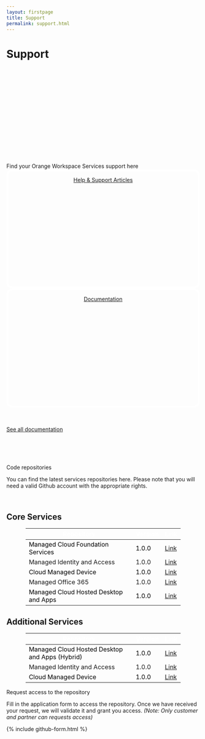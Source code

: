 ```yaml
---
layout: firstpage
title: Support
permalink: support.html
---
```


<style type="text/css">
    .bgimg {
        background-image: url('../images/support-bg.jpg');
        background-position: center bottom;
        background-size: cover;
        background-repeat: no-repeat
    }

    .jumbotron-height {
        height: 300px;
    }

    .bg1 {
        text-align: center;
        border-radius: 15px;
        border: 5px solid white;
        background-image: url('../images/support-bgarticles.jpg');
        background-position:center;
        background-size: cover;
        background-repeat: no-repeat;
        line-height: 300px;
        height: 300px;
    }

    .bg2 {
        text-align: center;
        border-radius: 15px;
        border: 5px solid white;
        background-image: url('../images/support-bgdocuments.jpg');
        background-position:center;
        background-size: cover;
        background-repeat: no-repeat;
        line-height: 300px;
        height: 300px;
    }

    .bg1 > p {
        line-height: normal;
        display: inline-block;
        vertical-align: bottom;
    }

    .bg2 > p {
        line-height: normal;
        display: inline-block;
        vertical-align: bottom;
    }

    table {
        width: 80%;
        margin-left:auto; 
        margin-right:auto;
    }

    table > thead > tr > th {
        color: #FFFFFF;
    }

    table > tbody > tr:nth-of-type(odd) {
        color: #000000;
    }

    }
    table > tbody > tr:nth-of-type(even) {
        color: #FFFFFF;
    }


</style>

<div class="jumbotron jumbotron-height bgimg">
    <div class="container">
        <h1>Support</h1>
        <p></p>
        <p></p>
    </div>
</div>

<div class="container">
    <div class="row-nopadding">
        <div class="col-sm-12 text-center">
            <h7>Find your Orange Workspace Services support here</h7>
        </div>
    </div>
</div>

<div class="container">
    <div class="row-nopadding">
        <div class="col-sm-6 bg1">
            <p><a class="btn btn-jumbotron btn-lg" href="{{ "https://docs.orangeworkspaceservices.com" | relative_url }}" target="_blank" role="button">Help & Support Articles</a></p>
        </div>
        <div class="col-sm-6 bg2">
            <p><a class="btn btn-jumbotron btn-lg" href="{{ "https://docs.orangeworkspaceservices.com" | relative_url }}" target="_blank" role="button">Documentation</a></p>
        </div>
    </div>
</div>

<div class="container">
    <div class="row-nopadding">
        <div class="col-sm-12 text-center">
            <br>
            <br>
            <p><a class="btn btn-jumbotron btn-lg" href="{{ "https://docs.orangeworkspaceservices.com" | relative_url }}" target="_blank" role="button">See all documentation</a></p>
            <br>
            <br>
            <br>
            <br>
        </div>
    </div>
</div>

<div class="jumbotron">
    <div class="container text-center">
        <h9>Code repositories</h9>
        <p>You can find the latest services repositories here. Please note that you will need a valid Github account with the appropriate rights.</p>
        <br>
    </div>
    <div class="container text-center">
        <h2>Core Services</h2>
        <table>
          <thead>
            <tr>
              <th>Repository</th>
              <th>Version</th>
              <th>Link</th>
            </tr>
          </thead>
          <tbody>
            <tr>
              <td>Managed Cloud Foundation Services</td>
              <td>1.0.0</td>
              <td><a href="{{ "https://docs.orangeworkspaceservices.com" | relative_url }}" target="_blank" role="button">Link</a></td>
            </tr>
            <tr>
              <td>Managed Identity and Access</td>
              <td>1.0.0</td>
              <td><a href="{{ "https://docs.orangeworkspaceservices.com" | relative_url }}" target="_blank" role="button">Link</a></td>
            </tr>
            <tr>
              <td>Cloud Managed Device</td>
              <td>1.0.0</td>
              <td><a href="{{ "https://docs.orangeworkspaceservices.com" | relative_url }}" target="_blank" role="button">Link</a></td>
            </tr>
            <tr>
              <td>Managed Office 365</td>
              <td>1.0.0</td>
              <td><a href="{{ "https://docs.orangeworkspaceservices.com" | relative_url }}" target="_blank" role="button">Link</a></td>
            </tr>
            <tr>
              <td>Managed Cloud Hosted Desktop and Apps</td>
              <td>1.0.0</td>
              <td><a href="{{ "https://docs.orangeworkspaceservices.com" | relative_url }}" target="_blank" role="button">Link</a></td>
            </tr>
          </tbody>
        </table>
    </div>
    <div class="container text-center">
        <h2>Additional Services</h2>
        <table>
          <thead>
            <tr>
              <th>Repository</th>
              <th>Version</th>
              <th>Link</th>
            </tr>
          </thead>
          <tbody>
            <tr>
              <td>Managed Cloud Hosted Desktop and Apps (Hybrid)</td>
              <td>1.0.0</td>
              <td><a href="{{ "https://docs.orangeworkspaceservices.com" | relative_url }}" target="_blank" role="button">Link</a></td>
            </tr>
            <tr>
              <td>Managed Identity and Access</td>
              <td>1.0.0</td>
              <td><a href="{{ "https://docs.orangeworkspaceservices.com" | relative_url }}" target="_blank" role="button">Link</a></td>
            </tr>
            <tr>
              <td>Cloud Managed Device</td>
              <td>1.0.0</td>
              <td><a href="{{ "https://docs.orangeworkspaceservices.com" | relative_url }}" target="_blank" role="button">Link</a></td>
            </tr>
          </tbody>
        </table>
    </div>
</div>

<div class="container">
    <div class="container text-center">
        <h10>Request access to the repository</h10>
        <p>Fill in the application form to access the repository. Once we have received your request, we will validate it and grant you access. <i>(Note: Only customer and partner can requests access)</i></P>
        {% include github-form.html %}
    </div>
</div>
